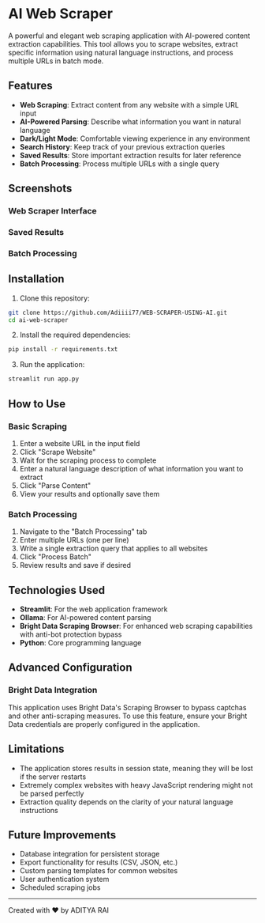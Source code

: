 # AI Web Scraper

A powerful and elegant web scraping application with AI-powered content extraction capabilities. This tool allows you to scrape websites, extract specific information using natural language instructions, and process multiple URLs in batch mode.

## Features

- **Web Scraping**: Extract content from any website with a simple URL input
- **AI-Powered Parsing**: Describe what information you want in natural language
- **Dark/Light Mode**: Comfortable viewing experience in any environment
- **Search History**: Keep track of your previous extraction queries
- **Saved Results**: Store important extraction results for later reference
- **Batch Processing**: Process multiple URLs with a single query

## Screenshots

### Web Scraper Interface

<!-- Add a screenshot of the main web scraper interface here -->

### Saved Results

<!-- Add a screenshot of the saved results tab here -->

### Batch Processing

<!-- Add a screenshot of the batch processing interface here -->

## Installation

1. Clone this repository:
```bash
git clone https://github.com/Adiiii77/WEB-SCRAPER-USING-AI.git
cd ai-web-scraper
```

2. Install the required dependencies:
```bash
pip install -r requirements.txt
```

3. Run the application:
```bash
streamlit run app.py
```

## How to Use

### Basic Scraping
1. Enter a website URL in the input field
2. Click "Scrape Website"
3. Wait for the scraping process to complete
4. Enter a natural language description of what information you want to extract
5. Click "Parse Content"
6. View your results and optionally save them

### Batch Processing
1. Navigate to the "Batch Processing" tab
2. Enter multiple URLs (one per line)
3. Write a single extraction query that applies to all websites
4. Click "Process Batch"
5. Review results and save if desired

## Technologies Used

- **Streamlit**: For the web application framework
- **Ollama**: For AI-powered content parsing
- **Bright Data Scraping Browser**: For enhanced web scraping capabilities with anti-bot protection bypass
- **Python**: Core programming language

## Advanced Configuration

### Bright Data Integration

This application uses Bright Data's Scraping Browser to bypass captchas and other anti-scraping measures. To use this feature, ensure your Bright Data credentials are properly configured in the application.

## Limitations

- The application stores results in session state, meaning they will be lost if the server restarts
- Extremely complex websites with heavy JavaScript rendering might not be parsed perfectly
- Extraction quality depends on the clarity of your natural language instructions

## Future Improvements

- Database integration for persistent storage
- Export functionality for results (CSV, JSON, etc.)
- Custom parsing templates for common websites
- User authentication system
- Scheduled scraping jobs

---

Created with ❤️ by ADITYA RAI
